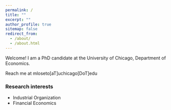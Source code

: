 ```yaml
---
permalink: /
title: ""
excerpt: ""
author_profile: true
sitemap: false
redirect_from: 
  - /about/
  - /about.html
---
```


Welcome! I am a PhD candidate at the University of Chicago, Department of Economics.

<!-- Academic cv: [coming soon]. <!-- [here](../files/marco_loseto_cv.pdf).-->

Reach me at mloseto[aT]uchicago[DoT]edu

### Research interests
* Industrial Organization
* Financial Economics
